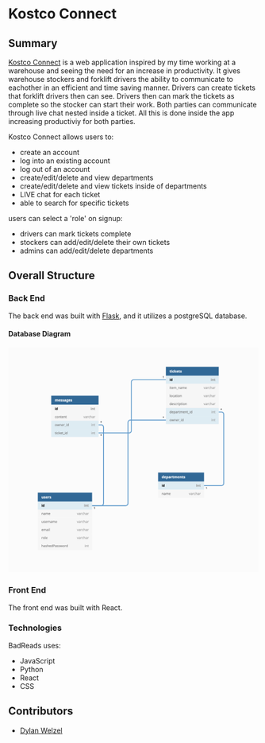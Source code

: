 # Kostco Connect

## Summary
[Kostco Connect](https://kostcoconnect.herokuapp.com/) is a web application inspired by my time working at a warehouse and seeing the need for an increase in productivity. It gives warehouse stockers and forklift drivers the ability to communicate to eachother in an efficient and time saving manner. Drivers can create tickets that forklift drivers then can see. Drivers then can mark the tickets as complete so the stocker can start their work. Both parties can communicate through live chat nested inside a ticket. All this is done inside the app increasing productiviy for both parties. 

Kostco Connect allows users to:
* create an account
* log into an existing account
* log out of an account
* create/edit/delete and view departments
* create/edit/delete and view tickets inside of departments
* LIVE chat for each ticket
* able to search for specific tickets

users can select a 'role' on signup:
* drivers can mark tickets complete
* stockers can add/edit/delete their own tickets
* admins can add/edit/delete departments

## Overall Structure
### Back End
The back end was built with [Flask](https://flask.palletsprojects.com/en/2.0.x/), and it utilizes a postgreSQL database.

#### Database Diagram
![Database Diagram](https://github.com/DylanWelzel/Costco-Connect/blob/main/react-app/public/Screen%20Shot%202022-01-18%20at%2011.22.50%20AM.png)

### Front End
The front end was built with React.

### Technologies
BadReads uses:
* JavaScript
* Python
* React
* CSS


## Contributors
* [Dylan Welzel](https://github.com/DylanWelzel)

























